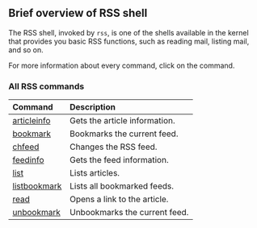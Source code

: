 ## Brief overview of RSS shell

The RSS shell, invoked by `rss`, is one of the shells available in the kernel that provides you basic RSS functions, such as reading mail, listing mail, and so on.

For more information about every command, click on the command.

### All RSS commands

| Command                                                     | Description
|:------------------------------------------------------------|:------------
| [articleinfo](commands/rss/KS-RSS-Command-articleinfo.md)   | Gets the article information.
| [bookmark](commands/rss/KS-RSS-Command-bookmark.md)         | Bookmarks the current feed.
| [chfeed](commands/rss/KS-RSS-Command-chfeed.md)             | Changes the RSS feed.
| [feedinfo](commands/rss/KS-RSS-Command-feedinfo.md)         | Gets the feed information.
| [list](commands/rss/KS-RSS-Command-list.md)                 | Lists articles.
| [listbookmark](commands/rss/KS-RSS-Command-listbookmark.md) | Lists all bookmarked feeds.
| [read](commands/rss/KS-RSS-Command-read.md)                 | Opens a link to the article.
| [unbookmark](commands/rss/KS-RSS-Command-unbookmark.md)     | Unbookmarks the current feed.
